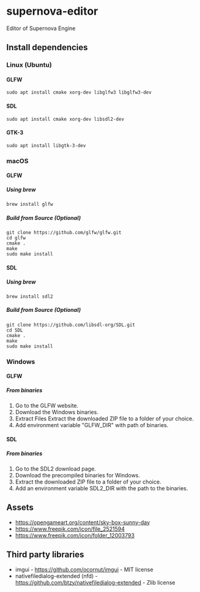 # supernova-editor
Editor of Supernova Engine

## Install dependencies

### Linux (Ubuntu)

#### GLFW

`sudo apt install cmake xorg-dev libglfw3 libglfw3-dev`

#### SDL

`sudo apt install cmake xorg-dev libsdl2-dev`

#### GTK-3

`sudo apt install libgtk-3-dev`

### macOS

#### GLFW

##### Using brew

`brew install glfw`

##### Build from Source (Optional)
```
git clone https://github.com/glfw/glfw.git
cd glfw
cmake .
make
sudo make install
```

#### SDL

##### Using brew

`brew install sdl2`

##### Build from Source (Optional)
```
git clone https://github.com/libsdl-org/SDL.git
cd SDL
cmake .
make
sudo make install
```

### Windows

#### GLFW

##### From binaries

1. Go to the GLFW website.
2. Download the Windows binaries.
3. Extract Files Extract the downloaded ZIP file to a folder of your choice.
4. Add environment variable "GLFW_DIR" with path of binaries.

#### SDL

##### From binaries

1. Go to the SDL2 download page.
2. Download the precompiled binaries for Windows.
3. Extract the downloaded ZIP file to a folder of your choice.
4. Add an environment variable SDL2_DIR with the path to the binaries.

## Assets

 - https://opengameart.org/content/sky-box-sunny-day
 - https://www.freepik.com/icon/file_2521594
 - https://www.freepik.com/icon/folder_12003793

 ## Third party libraries

* imgui - https://github.com/ocornut/imgui - MIT license
* nativefiledialog-extended (nfd) - https://github.com/btzy/nativefiledialog-extended - Zlib license
